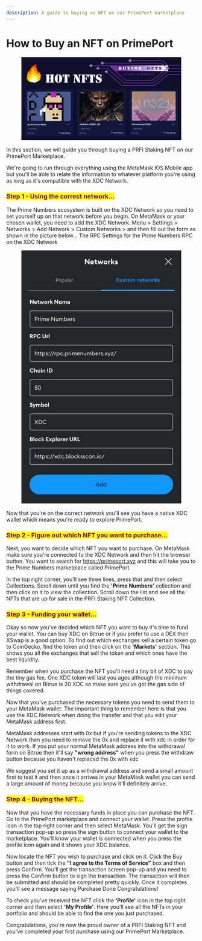 ```yaml
---
description: A guide to buying an NFT on our PrimePort marketplace
---
```


# How to Buy an NFT on PrimePort

<figure><img src="../.gitbook/assets/How to Buy Image.png" alt=""><figcaption></figcaption></figure>

In this section, we will guide you through buying a PRFI Staking NFT on our PrimePort Marketplace.

We're going to run through everything using the MetaMask IOS Mobile app but you'll be able to relate the information to whatever platform you're using as long as it's compatible with the XDC Network.

### <mark style="color:purple;">**Step 1 - Using the correct network...**</mark>

The Prime Numbers ecosystem is built on the XDC Network so you need to set yourself up on that network before you begin. On MetaMask or your chosen wallet, you need to add the XDC Network. Menu > Settings > Networks > Add Network > Custom Networks > and then fill out the form as shown in the picture below… The RPC Settings for the Prime Numbers RPC on the XDC Network

<figure><img src="../.gitbook/assets/Prime Numbers RPC.PNG" alt=""><figcaption></figcaption></figure>

Now that you're on the correct network you'll see you have a native XDC wallet which means you're ready to explore PrimePort.

### <mark style="color:purple;">**Step 2 - Figure out which NFT you want to purchase...**</mark>

Next, you want to decide which NFT you want to purchase. On MetaMask make sure you're connected to the XDC Network and then hit the browser button. You want to search for https://primeport.xyz and this will take you to the Prime Numbers marketplace called PrimePort.

In the top right corner, you'll see three lines, press that and then select Collections. Scroll down until you find the **'Prime Numbers'** collection and then click on it to view the collection. Scroll down the list and see all the NFTs that are up for sale in the PRFI Staking NFT Collection.

### <mark style="color:purple;">**Step 3 - Funding your wallet...**</mark>

Okay so now you've decided which NFT you want to buy it's time to fund your wallet. You can buy XDC on Bitrue or if you prefer to use a DEX then XSwap is a good option. To find out which exchanges sell a certain token go to CoinGecko, find the token and then click on the **'Markets'** section. This shows you all the exchanges that sell the token and which ones have the best liquidity.

Remember when you purchase the NFT you'll need a tiny bit of XDC to pay the tiny gas fee. One XDC token will last you ages although the minimum withdrawal on Bitrue is 20 XDC so make sure you've got the gas side of things covered.

Now that you've purchased the necessary tokens you need to send them to your MetaMask wallet. The important thing to remember here is that you use the XDC Network when doing the transfer and that you edit your MetaMask address first.

MetaMask addresses start with 0x but if you're sending tokens to the XDC Network then you need to remove the 0x and replace it with xdc in order for it to work. If you put your normal MetaMask address into the withdrawal form on Bitrue then it'll say **"wrong address"** when you press the withdraw button because you haven't replaced the 0x with xdc

We suggest you set it up as a withdrawal address and send a small amount first to test it and then once it arrives in your MetaMask wallet you can send a large amount of money because you know it'll definitely arrive.

### <mark style="color:purple;">**Step 4 - Buying the NFT...**</mark>

Now that you have the necessary funds in place you can purchase the NFT. Go to the PrimePort marketplace and connect your wallet. Press the profile icon in the top right corner and then select MetaMask. You'll get the sign transaction pop-up so press the sign button to connect your wallet to the marketplace. You'll know your wallet is connected when you press the profile icon again and it shows your XDC balance.

Now locate the NFT you wish to purchase and click on it. Click the Buy button and then tick the **"I agree to the Terms of Service"** box and then press Confirm. You'll get the transaction screen pop-up and you need to press the Confirm button to sign the transaction. The transaction will then be submitted and should be completed pretty quickly. Once it completes you'll see a message saying Purchase Done Congratulations!

To check you've received the NFT click the **'Profile'** icon in the top right corner and then select **'My Profile'**. Here you'll see all the NFTs in your portfolio and should be able to find the one you just purchased.

Congratulations, you're now the proud owner of a PRFI Staking NFT and you've completed your first purchase using our PrimePort Marketplace.
